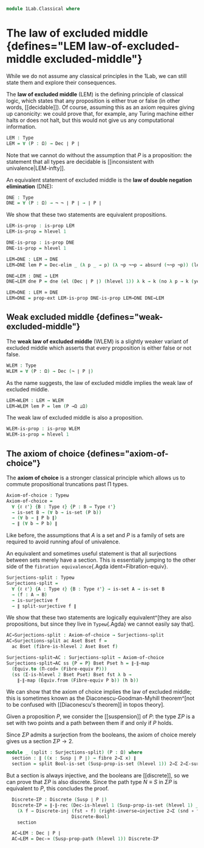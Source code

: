 <!--
```agda
open import 1Lab.Prelude

open import Data.Bool
open import Data.Dec
open import Data.Sum

open import Homotopy.Space.Suspension.Properties
open import Homotopy.Space.Suspension
```
-->

```agda
module 1Lab.Classical where
```

# The law of excluded middle {defines="LEM law-of-excluded-middle excluded-middle"}

While we do not assume any classical principles in the 1Lab, we can still state
them and explore their consequences.

The **law of excluded middle** (LEM) is the defining principle of classical logic,
which states that any proposition is either true or false (in other words,
[[decidable]]). Of course, assuming this as an axiom requires giving up canonicity:
we could prove that, for example, any Turing machine either halts or does not halt,
but this would not give us any computational information.

```agda
LEM : Type
LEM = ∀ (P : Ω) → Dec ∣ P ∣
```

Note that we cannot do without the assumption that $P$ is a proposition: the statement
that all types are decidable is [[inconsistent with univalence|LEM-infty]].

An equivalent statement of excluded middle is the **law of double negation
elimination** (DNE):

```agda
DNE : Type
DNE = ∀ (P : Ω) → ¬ ¬ ∣ P ∣ → ∣ P ∣
```

We show that these two statements are equivalent propositions.

```agda
LEM-is-prop : is-prop LEM
LEM-is-prop = hlevel 1

DNE-is-prop : is-prop DNE
DNE-is-prop = hlevel 1

LEM→DNE : LEM → DNE
LEM→DNE lem P = Dec-elim _ (λ p _ → p) (λ ¬p ¬¬p → absurd (¬¬p ¬p)) (lem P)

DNE→LEM : DNE → LEM
DNE→LEM dne P = dne (el (Dec ∣ P ∣) (hlevel 1)) λ k → k (no λ p → k (yes p))

LEM≃DNE : LEM ≃ DNE
LEM≃DNE = prop-ext LEM-is-prop DNE-is-prop LEM→DNE DNE→LEM
```

## Weak excluded middle {defines="weak-excluded-middle"}

The **weak law of excluded middle** (WLEM) is a slightly weaker variant
of excluded middle which asserts that every proposition is either false
or not false.

```agda
WLEM : Type
WLEM = ∀ (P : Ω) → Dec (¬ ∣ P ∣)
```

As the name suggests, the law of excluded middle implies the weak law
of excluded middle.

```agda
LEM→WLEM : LEM → WLEM
LEM→WLEM lem P = lem (P →Ω ⊥Ω)
```

The weak law of excluded middle is also a proposition.

```agda
WLEM-is-prop : is-prop WLEM
WLEM-is-prop = hlevel 1
```

## The axiom of choice {defines="axiom-of-choice"}

The **axiom of choice** is a stronger classical principle which allows us to commute
propositional truncations past Π types.

```agda
Axiom-of-choice : Typeω
Axiom-of-choice =
  ∀ {ℓ ℓ'} {B : Type ℓ} {P : B → Type ℓ'}
  → is-set B → (∀ b → is-set (P b))
  → (∀ b → ∥ P b ∥)
  → ∥ (∀ b → P b) ∥
```

Like before, the assumptions that $A$ is a set and $P$ is a family of sets are
required to avoid running afoul of univalence.

<!--
```agda
_ = Fibration-equiv
```
-->

An equivalent and sometimes useful statement is that all surjections between sets
merely have a section. This is essentially jumping to the other side of the
`fibration equivalence`{.Agda ident=Fibration-equiv}.

```agda
Surjections-split : Typeω
Surjections-split =
  ∀ {ℓ ℓ'} {A : Type ℓ} {B : Type ℓ'} → is-set A → is-set B
  → (f : A → B)
  → is-surjective f
  → ∥ split-surjective f ∥
```

We show that these two statements are logically equivalent^[they are also
propositions, but since they live in `Typeω`{.Agda} we cannot easily say that].

```agda
AC→Surjections-split : Axiom-of-choice → Surjections-split
AC→Surjections-split ac Aset Bset f =
  ac Bset (fibre-is-hlevel 2 Aset Bset f)

Surjections-split→AC : Surjections-split → Axiom-of-choice
Surjections-split→AC ss {P = P} Bset Pset h = ∥-∥-map
  (Equiv.to (Π-cod≃ (Fibre-equiv P)))
  (ss (Σ-is-hlevel 2 Bset Pset) Bset fst λ b →
    ∥-∥-map (Equiv.from (Fibre-equiv P b)) (h b))
```

We can show that the axiom of choice implies the law of excluded middle;
this is sometimes known as the Diaconescu-Goodman-Myhill theorem^[not to be confused
with [[Diaconescu's theorem]] in topos theory].

Given a proposition $P$, we consider the [[suspension]] of $P$: the type $\Sigma P$
is a set with two points and a path between them if and only if $P$ holds.

Since $\Sigma P$ admits a surjection from the booleans, the axiom of choice merely
gives us a section $\Sigma P \to 2$.

```agda
module _ (split : Surjections-split) (P : Ω) where
  section : ∥ ((x : Susp ∣ P ∣) → fibre 2→Σ x) ∥
  section = split Bool-is-set (Susp-prop-is-set (hlevel 1)) 2→Σ 2→Σ-surjective
```

But a section is always injective, and the booleans are [[discrete]], so we can
prove that $\Sigma P$ is also discrete. Since the path type $N \equiv S$ in $\Sigma P$
is equivalent to $P$, this concludes the proof.

```agda
  Discrete-ΣP : Discrete (Susp ∣ P ∣)
  Discrete-ΣP = ∥-∥-rec (Dec-is-hlevel 1 (Susp-prop-is-set (hlevel 1) _ _))
    (λ f → Discrete-inj (fst ∘ f) (right-inverse→injective 2→Σ (snd ∘ f))
                        Discrete-Bool)
    section

  AC→LEM : Dec ∣ P ∣
  AC→LEM = Dec-≃ (Susp-prop-path (hlevel 1)) Discrete-ΣP
```
